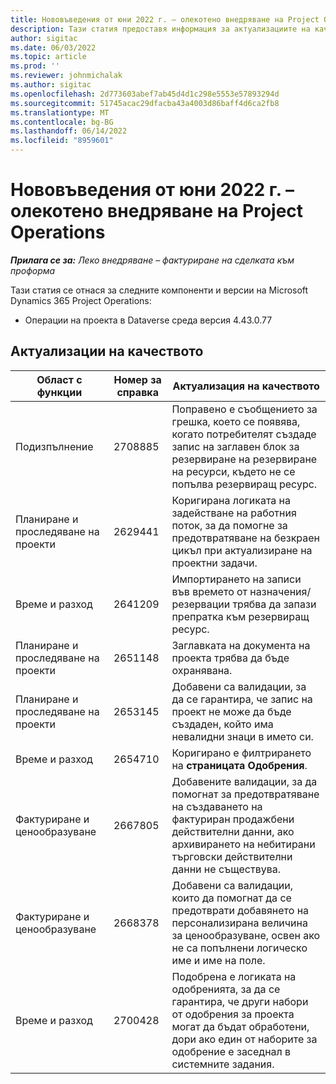```yaml
---
title: Нововъведения от юни 2022 г. – олекотено внедряване на Project Operations
description: Тази статия предоставя информация за актуализациите на качеството, които са налични в изданието юни 2022 на Microsoft Dynamics 365 Project Operations lite разполагане.
author: sigitac
ms.date: 06/03/2022
ms.topic: article
ms.prod: ''
ms.reviewer: johnmichalak
ms.author: sigitac
ms.openlocfilehash: 2d773603abef7ab45d4d1c298e5553e57893294d
ms.sourcegitcommit: 51745acac29dfacba43a4003d86baff4d6ca2fb8
ms.translationtype: MT
ms.contentlocale: bg-BG
ms.lasthandoff: 06/14/2022
ms.locfileid: "8959601"
---
```

# <a name="whats-new-june-2022---project-operations-lite-deployment"></a>Нововъведения от юни 2022 г. – олекотено внедряване на Project Operations

_**Прилага се за:** Леко внедряване – фактуриране на сделката към проформа_

Тази статия се отнася за следните компоненти и версии на Microsoft Dynamics 365 Project Operations:

- Операции на проекта в Dataverse среда версия 4.43.0.77

## <a name="quality-updates"></a>Актуализации на качеството

| Област с функции | Номер за справка | Актуализация на качеството |
| --- | --- | --- |
| Подизпълнение | 2708885 | Поправено е съобщението за грешка, което се появява, когато потребителят създаде запис на заглавен блок за резервиране на резервиране на ресурси, където не се попълва резервиращ ресурс. |
| Планиране и проследяване на проекти | 2629441 | Коригирана логиката на задействане на работния поток, за да помогне за предотвратяване на безкраен цикъл при актуализиране на проектни задачи. |
| Време и разход | 2641209 | Импортирането на записи във времето от назначения/резервации трябва да запази препратка към резервиращ ресурс. |
| Планиране и проследяване на проекти | 2651148 | Заглавката на документа на проекта трябва да бъде охранявана.|
| Планиране и проследяване на проекти | 2653145 | Добавени са валидации, за да се гарантира, че запис на проект не може да бъде създаден, който има невалидни знаци в името си. |
| Време и разход | 2654710 | Коригирано е филтрирането на **страницата Одобрения**. |
| Фактуриране и ценообразуване | 2667805 | Добавените валидации, за да помогнат за предотвратяване на създаването на фактуриран продажбени действителни данни, ако архивирането на небитирани търговски действителни данни не съществува. |
| Фактуриране и ценообразуване | 2668378 | Добавени са валидации, които да помогнат да се предотврати добавянето на персонализирана величина за ценообразуване, освен ако не са попълнени логическо име и име на поле. |
| Време и разход | 2700428 | Подобрена е логиката на одобренията, за да се гарантира, че други набори от одобрения за проекта могат да бъдат обработени, дори ако един от наборите за одобрение е заседнал в системните задания. |
